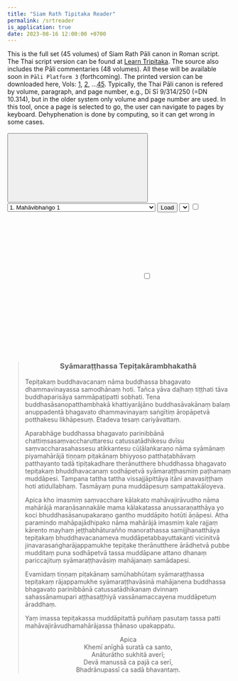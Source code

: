 ```yaml
---
title: "Siam Rath Tipitaka Reader"
permalink: /srtreader
is_application: true
date: 2023-08-16 12:00:00 +0700
---
```


This is the full set (45 volumes) of Siam Rath Pāli canon in Roman script. The Thai script version can be found at [Learn Tripitaka](http://www.learntripitaka.com/). The source also includes the Pāli commentaries (48 volumes). All these will be available soon in `Pāli Platform 3` (forthcoming). The printed version can be downloaded here, Vols: [1](http://www.car.chula.ac.th/rarebook/book2/clra58_0001.pdf), [2](http://www.car.chula.ac.th/rarebook/book2/clra58_0002.pdf), ...[45](http://www.car.chula.ac.th/rarebook/book2/clra58_0045.pdf). Typically, the Thai Pāli canon is refered by volume, paragraph, and page number, e.g., Dī Sī 9/314/250 (=DN 10.314), but in the older system only volume and page number are used. In this tool, once a page is selected to go, the user can navigate to pages by keyboard. Dehyphenation is done by computing, so it can get wrong in some cases.

<div id="toolbar" style="padding-bottom:10px;padding-top:3px;z-index:10;">
<span class="toolbarbg">
<button onClick="bcUtil.toggleToolBar(srtReader);"><svg class="icon"><use xlink:href="/assets/fontawesome/custom.svg#window-maximize"></use></svg></button>
<select id="texts" style="width:25em;">
<optgroup label="Vinayo">
<option value="01.gz">1. Mahāvibhaṅgo 1</option>
<option value="02.gz">2. Mahāvibhaṅgo 2</option>
<option value="03.gz">3. Bhikkhunīvibhaṅgo</option>
<option value="04.gz">4. Mahāvaggo 1</option>
<option value="05.gz">5. Mahāvaggo 2</option>
<option value="06.gz">6. Cullavaggo 1</option>
<option value="07.gz">7. Cullavaggo 2</option>
<option value="08.gz">8. Parivāro</option>
</optgroup>
<optgroup label="Dīghanikāyo">
<option value="09.gz">9. Sīlakkhandhavaggo</option>
<option value="10.gz">10. Mahāvaggo</option>
<option value="11.gz">11. Pāṭikvaggo</option>
</optgroup>
<optgroup label="Majjhimanikāyo">
<option value="12.gz">12. Mūlapaṇṇāsakaṃ</option>
<option value="13.gz">13. Majjhimapaṇṇāsakaṃ</option>
<option value="14.gz">14. Uparipaṇṇāsakaṃ</option>
</optgroup>
<optgroup label="Saṃyuttanikāyo">
<option value="15.gz">15. Sagāthavaggo</option>
<option value="16.gz">16. Nidānavaggo</option>
<option value="17.gz">17. Khandhavāravaggo</option>
<option value="18.gz">18. Saḷāyatavaggo</option>
<option value="19.gz">19. Mahāvāravaggo</option>
</optgroup>
<optgroup label="Aṅguttaranikāyo">
<option value="20.gz">20. 1: Eka, Duka, Tikanipātā</option>
<option value="21.gz">21. 2: Catukkanipātā</option>
<option value="22.gz">22. 3: Pañcaka, Chakkanipātā</option>
<option value="23.gz">23. 4: Sattaka, Aṭṭhaka, Navakanipātā</option>
<option value="24.gz">24. 5: Dasaka, Ekādasakanipātā</option>
</optgroup>
<optgroup label="Khuddakanikāyo">
<option value="25.gz">25. Khuddakapāṭho, Dhammapadagāthā, Udānaṃ, Itivuttakaṃ, Suttanipātā</option>
<option value="26.gz">26. Vimānavatthu, Petavatthu, Theragāthā, Therīgāthā</option>
<option value="27.gz">27. Jātakaṃ 1: Eka-Cattālīsanipātajātakaṃ</option>
<option value="28.gz">28. Jātakaṃ 2: Paññāsa-Mahānipātajātakaṃ</option>
<option value="29.gz">29. Mahāniddeso</option>
<option value="30.gz">30. Cūḷaniddeso</option>
<option value="31.gz">31. Paṭisambhidāmaggo</option>
<option value="32.gz">32. Apadānaṃ 1</option>
<option value="33.gz">33. Apadānaṃ 2, Buddhavaṃso, Cariyāpiṭakaṃ</option>
</optgroup>
<optgroup label="Abhidhammo">
<option value="34.gz">34. Dhammasaṅgaṇi</option>
<option value="35.gz">35. Vibhaṅgo</option>
<option value="36.gz">36. Dhātukathā, Puggalapaññatti</option>
<option value="37.gz">37. Kathāvatthu</option>
<option value="38.gz">38. Yamakaṃ 1</option>
<option value="39.gz">39. Yamakaṃ 2</option>
<option value="40.gz">40. Paṭṭhānaṃ 1: Anulomatikapaṭṭhānaṃ Purimaṃ</option>
<option value="41.gz">41. Paṭṭhānaṃ 2: Anulomatikapaṭṭhānaṃ Pacchimaṃ</option>
<option value="42.gz">42. Paṭṭhānaṃ 3: Anulomadukapaṭṭhānaṃ Purimaṃ</option>
<option value="43.gz">43. Paṭṭhānaṃ 4: Anulomadukapaṭṭhānaṃ Pacchimaṃ</option>
<option value="44.gz">44. Paṭṭhānaṃ 5: Anulomapaṭṭhānaṃ</option>
<option value="45.gz">45. Paṭṭhānaṃ 6: Paccanīya, Anulomapaccanīya, Paccanīyānuloma</option>
</optgroup>
</select>
<button onClick="srtReader.loadText();">Load</button>
<select title="Page to go" id="pageselector" onChange="srtReader.gotoPage();"></select>
<label for="showline" title="Show line numbers"><input type="checkbox" id="showline" onClick="srtReader.toggleLineNo();"><svg class="icon"><use xlink:href="/assets/fontawesome/custom.svg#hashtag"></use></svg></label>
<label for="dehyphen" title="Dehyphenated"><input type="checkbox" id="dehyphen" onClick="srtReader.dehyphenate();"><svg class="icon"><use xlink:href="/assets/fontawesome/custom.svg#wrench"></use></svg></label>
</span>
</div>
<div id="textdisplay" class="textdisplay"></div>
<blockquote id="preface">
<h3 style="text-align:center">Syāmaraṭṭhassa Tepiṭakārambhakathā</h3>
<p style="text-align:left">
Tepiṭakaṃ buddhavacanaṃ nāma buddhassa bhagavato dhammavinayassa samodhānaṃ hoti. Tañca yāva daḷhaṃ tiṭṭhati tāva buddhaparisāya sammāpaṭipatti sobhati. Tena buddhasāsanopatthambhakā khattiyarājāno buddhasāvakānaṃ balaṃ anuppadentā bhagavato dhammavinayaṃ saṅgītiṃ āropāpetvā potthakesu likhāpesuṃ. Etadeva tesaṃ cariyāvattaṃ.
</p>
<p style="text-align:left">
Aparabhāge buddhassa bhagavato parinibbānā chattiṃsasaṃvaccharuttaresu catussatādhikesu dvīsu saṃvaccharasahassesu atikkantesu cūḷālaṅkaraṇo nāma syāmānaṃ piyamahārājā tiṇṇaṃ piṭakānaṃ bhiyyoso patthaṭabhāvaṃ patthayanto tadā tipiṭakadhare therānutthere bhuddhassa bhagavato tepiṭakaṃ bhuddhavacanaṃ sodhāpetvā syāmaraṭṭhasmiṃ paṭhamaṃ muddāpesi. Tampana tattha tattha vissajjāpittāya itāni anavasiṭṭhaṃ hoti atidullabhaṃ. Tasmāyaṃ puna muddāpesuṃ sampattakāloyeva.
</p>
<p style="text-align:left">
Apica kho imasmiṃ saṃvacchare kālakato mahāvajirāvudho nāma mahārājā maraṇāsannakāle mama kālakatassa anussaraṇatthāya yo koci bhuddhasāsanupakaraṇo gantho muddāpito hotūti āṇāpesi. Atha paramindo mahāpajādhipako nāma mahārājā imasmiṃ kale rajjaṃ kārento mayhaṃ jeṭṭhabhāturañño manorathassa samijjhanatthāya tepiṭakaṃ bhuddhavacanameva muddāpetabbayuttakanti vicinitvā jinavarasaṅgharājappamukhe tepiṭake therānutthere ārādhetvā pubbe mudditaṃ puna sodhāpetvā tassa muddāpane attano dhanaṃ pariccajituṃ syāmaraṭṭhavāsiṃ mahājanaṃ samādapesi.
</p>
<p style="text-align:left">
Evamidaṃ tiṇṇaṃ piṭakānaṃ samūhabhūtaṃ syāmaraṭṭhassa tepiṭakaṃ rājappamukhe syāmaraṭṭhavāsinā mahājanena buddhassa bhagavato parinibbānā catussatādhikanaṃ dvinnaṃ sahassānamupari aṭṭhasaṭṭhiyā vassānamaccayena muddāpetuṃ āraddhaṃ.
</p>
<p style="text-align:left">
Yaṃ imassa tepiṭakassa muddāpitattā puññaṃ pasutaṃ tassa patti mahāvajirāvudhamahārājassa ṭhānaso upakappatu.
</p>
<p style="text-align:center">
Apica<br>
Khemī anīghā suratā ca santo,<br>
Anāturātho sukhitā averī;<br>
Devā manussā ca pajā ca serī,<br>
Bhadrānupassī ca sadā bhavantaṃ.
</p>
</blockquote>
<script src="/assets/js/srtreader.js"></script>
<script src="/assets/js/pako_inflate.min.js"></script>
<script>srtReader.util=bcUtil;</script>


